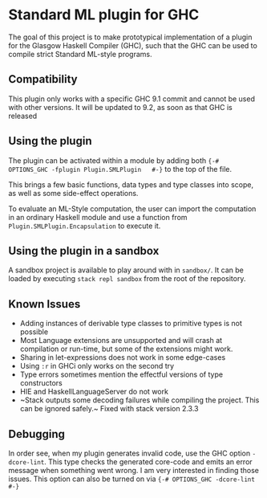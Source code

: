 # Standard ML plugin for GHC

The goal of this project is to make prototypical implementation of a plugin
for the Glasgow Haskell Compiler (GHC),
such that the GHC can be used to compile strict Standard ML-style programs.

## Compatibility

This plugin only works with a specific GHC 9.1 commit and cannot be used with other versions. It will be updated to 9.2, as soon as that GHC is released

## Using the plugin
The plugin can be activated within a module by adding both
`{-# OPTIONS_GHC -fplugin Plugin.SMLPlugin   #-}` to the top of the file.

This brings a few basic functions, data types and type classes into scope, as well as some side-effect operations.

To evaluate an ML-Style computation, the user can import the computation in an ordinary Haskell module and use a function from `Plugin.SMLPlugin.Encapsulation` to execute it.

## Using the plugin in a sandbox

A sandbox project is available to play around with in `sandbox/`. It can be loaded by executing `stack repl sandbox` from the root of the repository.

## Known Issues

 - Adding instances of derivable type classes to primitive types is not possible
 - Most Language extensions are unsupported and will crash at compilation or run-time, but some of the extensions might work.
 - Sharing in let-expressions does not work in some edge-cases
 - Using `:r` in GHCi only works on the second try
 - Type errors sometimes mention the effectful versions of type constructors
 - HIE and HaskellLanguageServer do not work  
 - ~Stack outputs some decoding failures while compiling the project. This can be ignored safely.~ Fixed with stack version 2.3.3

## Debugging

In order see, when my plugin generates invalid code, use the GHC option `-dcore-lint`. This type checks the generated core-code and emits an error message when something went wrong. I am very interested in finding those issues.
This option can also be turned on via `{-# OPTIONS_GHC -dcore-lint #-}`
